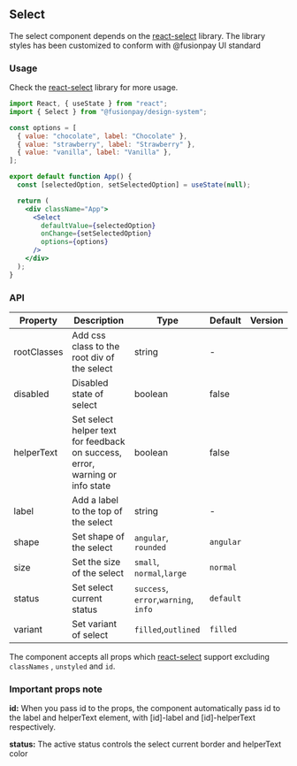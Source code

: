 ## Select

The select component depends on the [react-select](https://react-select.com/home) library. The library styles has been
customized to conform with @fusionpay UI standard

### Usage

Check the [react-select](https://react-select.com/home) library for more usage.

```jsx
import React, { useState } from "react";
import { Select } from "@fusionpay/design-system";

const options = [
  { value: "chocolate", label: "Chocolate" },
  { value: "strawberry", label: "Strawberry" },
  { value: "vanilla", label: "Vanilla" },
];

export default function App() {
  const [selectedOption, setSelectedOption] = useState(null);

  return (
    <div className="App">
      <Select
        defaultValue={selectedOption}
        onChange={setSelectedOption}
        options={options}
      />
    </div>
  );
}
```

### API

| Property    | Description                                                                  | Type                                 | Default   | Version |
| ----------- | ---------------------------------------------------------------------------- | ------------------------------------ | --------- | ------- |
| rootClasses | Add css class to the root div of the select                                  | string                               | -         |         |
| disabled    | Disabled state of select                                                     | boolean                              | false     |         |
| helperText  | Set select helper text for feedback on success, error, warning or info state | boolean                              | false     |         |
| label       | Add a label to the top of the select                                         | string                               | -         |         |
| shape       | Set shape of the select                                                      | `angular`, `rounded`                 | `angular` |         |
| size        | Set the size of the select                                                   | `small`, `normal`,`large`            | `normal`  |         |
| status      | Set select current status                                                    | `success`, `error`,`warning`, `info` | `default` |         |
| variant     | Set variant of select                                                        | `filled`,`outlined`                  | `filled`  |         |

The component accepts all props which [react-select](https://react-select.com/home) support excluding `classNames`
, `unstyled` and `id`.

### Important props note

**id:** When you pass id to the props, the component automatically pass id to the label and helperText element,
with [id]-label and [id]-helperText respectively.

**status:** The active status controls the select current border and helperText color
